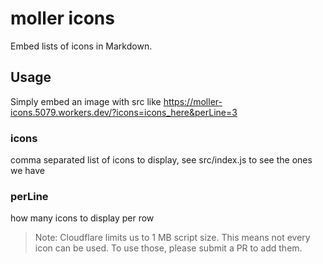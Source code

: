 # moller icons

Embed lists of icons in Markdown.

## Usage

Simply embed an image with src like <https://moller-icons.5079.workers.dev/?icons=icons_here&perLine=3>

### icons

comma separated list of icons to display, see src/index.js to see the ones we have

### perLine

how many icons to display per row

> Note: Cloudflare limits us to 1 MB script size. This means not every icon can be used. To use those, please submit a PR to add them.
